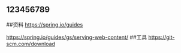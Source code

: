 ## 123456789

##资料
https://spring.io/guides 

https://spring.io/guides/gs/serving-web-content/
##工具
https://git-scm.com/download